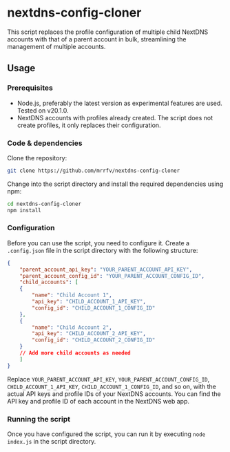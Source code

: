 # nextdns-config-cloner

This script replaces the profile configuration of multiple child NextDNS accounts with that of a parent account in bulk, streamlining the management of multiple accounts.

## Usage

### Prerequisites

- Node.js, preferably the latest version as experimental features are used. Tested on v20.1.0.
- NextDNS accounts with profiles already created. The script does not create profiles, it only replaces their configuration.

### Code & dependencies

Clone the repository:

```bash
git clone https://github.com/mrrfv/nextdns-config-cloner
```

Change into the script directory and install the required dependencies using npm:

```bash
cd nextdns-config-cloner
npm install
```

### Configuration

Before you can use the script, you need to configure it. Create a `.config.json` file in the script directory with the following structure:

```json
{
    "parent_account_api_key": "YOUR_PARENT_ACCOUNT_API_KEY",
    "parent_account_config_id": "YOUR_PARENT_ACCOUNT_CONFIG_ID",
    "child_accounts": [
    {
        "name": "Child Account 1",
        "api_key": "CHILD_ACCOUNT_1_API_KEY",
        "config_id": "CHILD_ACCOUNT_1_CONFIG_ID"
    },
    {
        "name": "Child Account 2",
        "api_key": "CHILD_ACCOUNT_2_API_KEY",
        "config_id": "CHILD_ACCOUNT_2_CONFIG_ID"
    }
    // Add more child accounts as needed
    ]
}
```

Replace `YOUR_PARENT_ACCOUNT_API_KEY`, `YOUR_PARENT_ACCOUNT_CONFIG_ID`, `CHILD_ACCOUNT_1_API_KEY`, `CHILD_ACCOUNT_1_CONFIG_ID`, and so on, with the actual API keys and profile IDs of your NextDNS accounts. You can find the API key and profile ID of each account in the NextDNS web app.

### Running the script

Once you have configured the script, you can run it by executing `node index.js` in the script directory.
